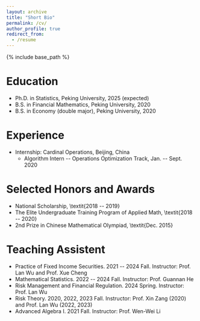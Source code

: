 ```yaml
---
layout: archive
title: "Short Bio"
permalink: /cv/
author_profile: true
redirect_from:
  - /resume
---
```


{% include base_path %}

Education
======
* Ph.D. in Statistics, Peking University, 2025 (expected)
* B.S. in Financial Mathematics, Peking University, 2020
* B.S. in Economy (double major), Peking University, 2020


Experience
======
* Internship: Cardinal Operations, Beijing, China
  * Algorithm Intern -- Operations Optimization Track, Jan. -- Sept. 2020


Selected Honors and Awards
======
* National Scholarship, \textit{2018 -- 2019}
* The Elite Undergraduate Training Program of Applied Math, \textit{2018 -- 2020}
* 2nd Prize in Chinese Mathematical Olympiad, \textit{Dec. 2015}

  
Teaching Assistent
======
* Practice of Fixed Income Securities. 2021 -- 2024 Fall. Instructor: Prof. Lan Wu and Prof. Xue Cheng
* Mathematical Statistics. 2022 -- 2024 Fall. Instructor: Prof. Guannan He
* Risk Management and Financial Regulation. 2024 Spring. Instructor: Prof. Lan Wu
* Risk Theory. 2020, 2022, 2023 Fall. Instructor: Prof. Xin Zang (2020) and Prof. Lan Wu (2022, 2023)
* Advanced Algebra I. 2021 Fall. Instructor: Prof. Wen-Wei Li

  

